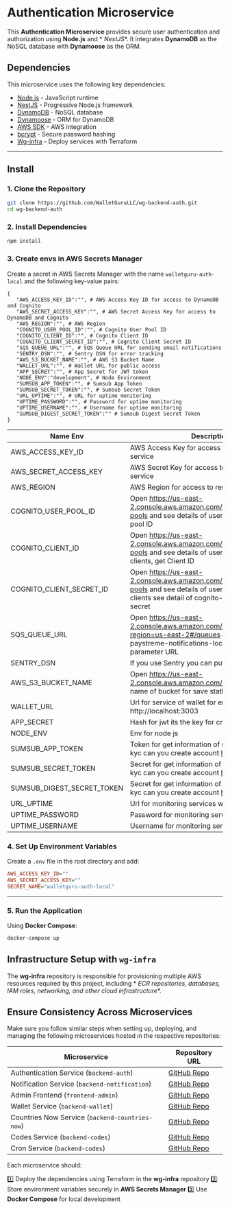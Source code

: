 # Authentication Microservice

This **Authentication Microservice** provides secure user authentication and authorization using **Node.js** and *
*NestJS**. It integrates **DynamoDB** as the NoSQL database with **Dynamoose** as the ORM.

## Dependencies

This microservice uses the following key dependencies:

- [Node.js](https://nodejs.org/) - JavaScript runtime
- [NestJS](https://nestjs.com/) - Progressive Node.js framework
- [DynamoDB](https://aws.amazon.com/dynamodb/) - NoSQL database
- [Dynamoose](https://dynamoosejs.com/) - ORM for DynamoDB
- [AWS SDK](https://aws.amazon.com/sdk-for-node-js/) - AWS integration
- [bcrypt](https://www.npmjs.com/package/bcrypt) - Secure password hashing
- [Wg-infra](https://github.com/ErgonStreamGH/wg-infra) - Deploy services with Terraform

---

## Install

### 1. Clone the Repository

```sh
git clone https://github.com/WalletGuruLLC/wg-backend-auth.git
cd wg-backend-auth
```

### 2. Install Dependencies

```sh
npm install
```

### 3. Create envs in AWS Secrets Manager

Create a secret in AWS Secrets Manager with the name `walletguru-auth-local` and the following key-value pairs:

```
{
   "AWS_ACCESS_KEY_ID":"", # AWS Access Key ID for access to DynamoDB and Cognito
   "AWS_SECRET_ACCESS_KEY":"", # AWS Secret Access Key for access to DynamoDB and Cognito
   "AWS_REGION":"", # AWS Region
   "COGNITO_USER_POOL_ID":"", # Cognito User Pool ID
   "COGNITO_CLIENT_ID":"", # Cognito Client ID
   "COGNITO_CLIENT_SECRET_ID":"", # Cognito Client Secret ID
   "SQS_QUEUE_URL":"", # SQS Queue URL for sending email notifications
   "SENTRY_DSN":"", # Sentry DSN for error tracking
   "AWS_S3_BUCKET_NAME":"", # AWS S3 Bucket Name
   "WALLET_URL":"", # Wallet URL for public access
   "APP_SECRET":"", # App Secret for JWT token
   "NODE_ENV":"development", # Node Environment
   "SUMSUB_APP_TOKEN":"", # Sumsub App Token
   "SUMSUB_SECRET_TOKEN":"", # Sumsub Secret Token
   "URL_UPTIME":"", # URL for uptime monitoring
   "UPTIME_PASSWORD":"", # Password for uptime monitoring
   "UPTIME_USERNAME":"", # Username for uptime monitoring
   "SUMSUB_DIGEST_SECRET_TOKEN":"" # Sumsub Digest Secret Token
}
```

| **Name Env**               | **Description**                                                                                                                                                              | **REQUIRED** |
|----------------------------|------------------------------------------------------------------------------------------------------------------------------------------------------------------------------|--------------|
| AWS_ACCESS_KEY_ID          | AWS Access Key for access to resources and service                                                                                                                           | Yes          |
| AWS_SECRET_ACCESS_KEY      | AWS Secret Key for access to resources and service                                                                                                                           | Yes          |
| AWS_REGION                 | AWS Region for access to resources and service                                                                                                                               | Yes          |
| COGNITO_USER_POOL_ID       | Open https://us-east-2.console.aws.amazon.com/cognito/v2/idp/user-pools and see details of user-auth and get User pool ID                                                    | Yes          |
| COGNITO_CLIENT_ID          | Open https://us-east-2.console.aws.amazon.com/cognito/v2/idp/user-pools and see details of user-auth and open app clients, get Client ID                                     | Yes          |
| COGNITO_CLIENT_SECRET_ID   | Open https://us-east-2.console.aws.amazon.com/cognito/v2/idp/user-pools and see details of user-auth and open app clients see detail of cognito-client and get Client secret | Yes          |
| SQS_QUEUE_URL              | Open https://us-east-2.console.aws.amazon.com/sqs/v3/home?region=us-east-2#/queues and see details of paystreme-notifications-local and and get parameter URL                | Yes          |
| SENTRY_DSN                 | If you use Sentry you can put the dsn for logs                                                                                                                               | No           |
| AWS_S3_BUCKET_NAME         | Open https://us-east-2.console.aws.amazon.com/s3/home and get name of bucket for save static files                                                                           | Yes          |
| WALLET_URL                 | Url for service of wallet for enviroment local is http://localhost:3003                                                                                                      | Yes          |
| APP_SECRET                 | Hash for jwt its the key for create jwt                                                                                                                                      | Yes          |
| NODE_ENV                   | Env for node js                                                                                                                                                              | Yes          |
| SUMSUB_APP_TOKEN           | Token for get information of service sumsub for kyc can you create account https://sumsub.com                                                                                | Yes          |
| SUMSUB_SECRET_TOKEN        | Secret for get information of service sumsub for kyc can you create account https://sumsub.com                                                                               | Yes          |
| SUMSUB_DIGEST_SECRET_TOKEN | Secret for get information of service sumsub for kyc can you create account https://sumsub.com                                                                               | Yes          |
| URL_UPTIME                 | Url for monitoring services with uptime                                                                                                                                      | No           |
| UPTIME_PASSWORD            | Password for monitoring services with uptime                                                                                                                                 | No           |
| UPTIME_USERNAME            | Username for monitoring services with uptime                                                                                                                                 | No           |


### 4. Set Up Environment Variables

Create a `.env` file in the root directory and add:

```ini
AWS_ACCESS_KEY_ID=""
AWS_SECRET_ACCESS_KEY=""
SECRET_NAME="walletguru-auth-local"
```

---

### 5. Run the Application

Using **Docker Compose**:

```sh
docker-compose up
```

## Infrastructure Setup with `wg-infra`

The **wg-infra** repository is responsible for provisioning multiple AWS resources required by this project, including *
*ECR repositories, databases, IAM roles, networking, and other cloud infrastructure**.

## Ensure Consistency Across Microservices

Make sure you follow similar steps when setting up, deploying, and managing the following microservices hosted in the
respective repositories:


| **Microservice**                                | **Repository URL**                                               |
|-------------------------------------------------|------------------------------------------------------------------|
| Authentication Service (`backend-auth`)         | [GitHub Repo](https://github.com/WalletGuruLLC/wg-backend-auth)     |
| Notification Service (`backend-notification`)   | [GitHub Repo](https://github.com/WalletGuruLLC/wg-backend-notification)  |
| Admin Frontend (`frontend-admin`)               | [GitHub Repo](https://github.com/WalletGuruLLC/wg-frontend)   |
| Wallet Service (`backend-wallet`)               | [GitHub Repo](https://github.com/WalletGuruLLC/wg-backend-wallet)   |
| Countries Now Service (`backend-countries-now`) | [GitHub Repo](https://github.com/WalletGuruLLC/wg-countries-now) |
| Codes Service (`backend-codes`)                 | [GitHub Repo](https://github.com/WalletGuruLLC/wg-backend-codes) |
| Cron Service (`backend-codes`)                  | [GitHub Repo](https://github.com/WalletGuruLLC/wg-cron) |

Each microservice should:

1️⃣ Deploy the dependencies using Terraform in the **wg-infra** repository
2️⃣ Store environment variables securely in **AWS Secrets Manager**
3️⃣ Use **Docker Compose** for local development

